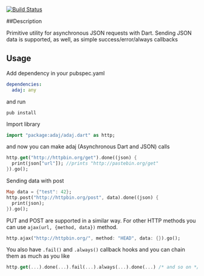 [![Build Status](https://drone.io/github.com/daydev/adaj/status.png)](https://drone.io/github.com/daydev/adaj/latest)

##Description

Primitive utility for asynchronous JSON requests with Dart.
Sending JSON data is supported, as well, as simple success/error/always callbacks

## Usage

Add dependency in your pubspec.yaml

```yaml
dependencies:
  adaj: any
```
and run
```
pub install
```

Import library

```dart
import "package:adaj/adaj.dart" as http;
```

and now you can make adaj (Asynchronous Dart and JSON) calls

```dart
http.get("http://httpbin.org/get").done((json) {
  print(json["url"]); //prints "http://pastebin.org/get"
}).go();
```
Sending data with post
```dart
Map data = {"test": 42};
http.post("http://httpbin.org/post", data).done((json) {
  print(json);
}).go();
```

PUT and POST are supported in a similar way. For other HTTP methods you can use `ajax(url, {method, data})` method.
```dart
http.ajax("http://httpbin.org/", method: "HEAD", data: {}).go();
```
You also have `.fail()` and `.always()` callback hooks and you can chain them as much as you like

```dart
http.get(...).done(...).fail(...).always(...).done(...) /* and so on */ .go();
```

